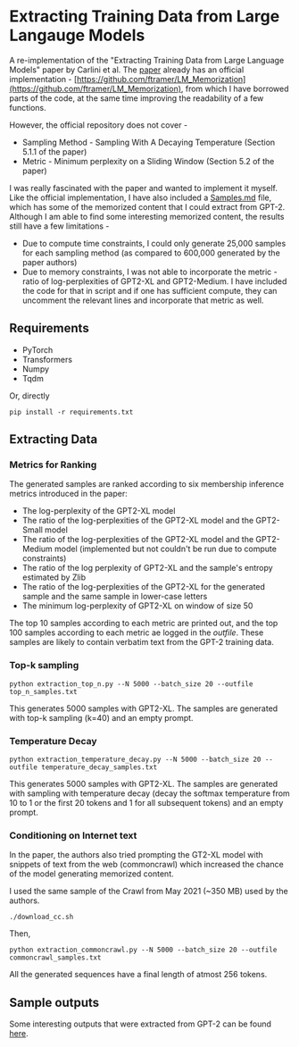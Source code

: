 # Extracting Training Data from Large Langauge Models

A re-implementation of the "Extracting Training Data from Large Language Models" paper by Carlini et al. The [paper](https://arxiv.org/abs/2012.07805) already has an official implementation - [https://github.com/ftramer/LM_Memorization](https://github.com/ftramer/LM_Memorization), from which I have borrowed parts of the code, at the same time improving the readability of a few functions.

However, the official repository does not cover - 
- Sampling Method - Sampling With A Decaying Temperature (Section 5.1.1 of the paper)
- Metric - Minimum perplexity on a Sliding Window (Section 5.2 of the paper)

I was really fascinated with the paper and wanted to implement it myself. Like the official implementation, I have also included a [Samples.md](Samples.md) file, which has some of the memorized content that I could extract from GPT-2. Although I am able to find some interesting memorized content, the results still have a few limitations -

- Due to compute time constraints, I could only generate 25,000 samples for each sampling method (as compared to 600,000 generated by the paper authors)
- Due to memory constraints, I was not able to incorporate the metric - ratio of log-perplexities of GPT2-XL and GPT2-Medium. I have included the code for that in script and if one has sufficient compute, they can uncomment the relevant lines and incorporate that metric as well.

## Requirements

* PyTorch 
* Transformers
* Numpy
* Tqdm

Or, directly 

`pip install -r requirements.txt`

## Extracting Data

### Metrics for Ranking

The generated samples are ranked according to six membership inference metrics introduced in the paper:

- The log-perplexity of the GPT2-XL model
- The ratio of the log-perplexities of the GPT2-XL model and the GPT2-Small model
- The ratio of the log-perplexities of the GPT2-XL model and the GPT2-Medium model (implemented but not couldn't be run due to compute constraints)
- The ratio of the log perplexity of GPT2-XL and the sample's entropy estimated by Zlib
- The ratio of the log-perplexities of the GPT2-XL for the generated sample and the same sample in lower-case letters
- The minimum log-perplexity of GPT2-XL on window of size 50

The top 10 samples according to each metric are printed out, and the top 100 samples according to each metric ae logged in the *outfile*. These samples are likely to contain verbatim text from the GPT-2 training data.


### Top-k sampling

```
python extraction_top_n.py --N 5000 --batch_size 20 --outfile top_n_samples.txt
```

This generates 5000 samples with GPT2-XL. The samples are generated with top-k sampling (k=40) and an empty prompt.

### Temperature Decay

```
python extraction_temperature_decay.py --N 5000 --batch_size 20 --outfile temperature_decay_samples.txt
```

This generates 5000 samples with GPT2-XL. The samples are generated with sampling with temperature decay (decay the softmax temperature from 10 to 1 or the first 20 tokens and 1 for all subsequent tokens) and an empty prompt.

### Conditioning on Internet text

In the paper, the authors also tried prompting the GT2-XL model with snippets of text from the web (commoncrawl) which increased the chance of the model generating memorized content.

I used the same sample of the Crawl from May 2021 (~350 MB) used by the authors.

```
./download_cc.sh
```

Then,

```
python extraction_commoncrawl.py --N 5000 --batch_size 20 --outfile commoncrawl_samples.txt
```

All the generated sequences have a final length of atmost 256 tokens.

## Sample outputs

Some interesting outputs that were extracted from GPT-2 can be found [here](Samples.md).
